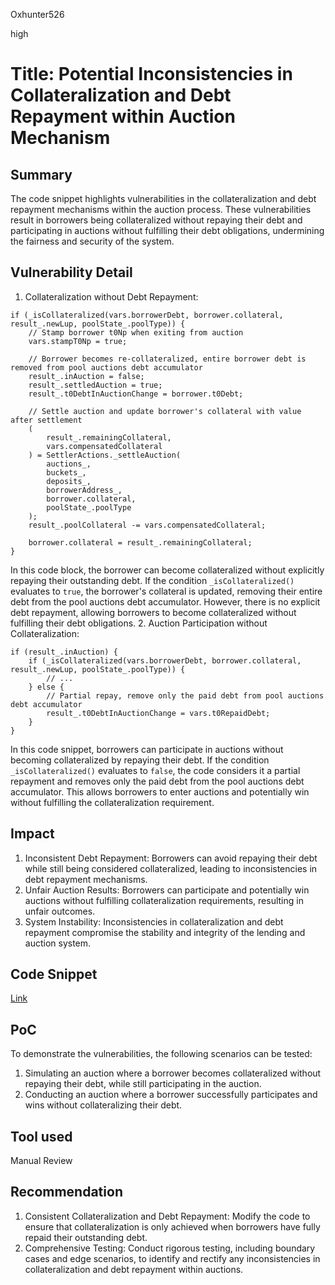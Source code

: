 Oxhunter526

high

# Title: Potential Inconsistencies in Collateralization and Debt Repayment within Auction Mechanism

## Summary
The code snippet highlights vulnerabilities in the collateralization and debt repayment mechanisms within the auction process. These vulnerabilities result in borrowers being collateralized without repaying their debt and participating in auctions without fulfilling their debt obligations, undermining the fairness and security of the system.

## Vulnerability Detail
1. Collateralization without Debt Repayment:
```solidity
if (_isCollateralized(vars.borrowerDebt, borrower.collateral, result_.newLup, poolState_.poolType)) {
    // Stamp borrower t0Np when exiting from auction
    vars.stampT0Np = true;

    // Borrower becomes re-collateralized, entire borrower debt is removed from pool auctions debt accumulator
    result_.inAuction = false;
    result_.settledAuction = true;
    result_.t0DebtInAuctionChange = borrower.t0Debt;

    // Settle auction and update borrower's collateral with value after settlement
    (
        result_.remainingCollateral,
        vars.compensatedCollateral
    ) = SettlerActions._settleAuction(
        auctions_,
        buckets_,
        deposits_,
        borrowerAddress_,
        borrower.collateral,
        poolState_.poolType
    );
    result_.poolCollateral -= vars.compensatedCollateral;

    borrower.collateral = result_.remainingCollateral;
}

```
In this code block, the borrower can become collateralized without explicitly repaying their outstanding debt. If the condition `_isCollateralized()` evaluates to `true`, the borrower's collateral is updated, removing their entire debt from the pool auctions debt accumulator. However, there is no explicit debt repayment, allowing borrowers to become collateralized without fulfilling their debt obligations.
2. Auction Participation without Collateralization:
```solidity
if (result_.inAuction) {
    if (_isCollateralized(vars.borrowerDebt, borrower.collateral, result_.newLup, poolState_.poolType)) {
        // ...
    } else {
        // Partial repay, remove only the paid debt from pool auctions debt accumulator
        result_.t0DebtInAuctionChange = vars.t0RepaidDebt;
    }
}

```
In this code snippet, borrowers can participate in auctions without becoming collateralized by repaying their debt. If the condition `_isCollateralized()` evaluates to `false`, the code considers it a partial repayment and removes only the paid debt from the pool auctions debt accumulator. This allows borrowers to enter auctions and potentially win without fulfilling the collateralization requirement.
## Impact
1. Inconsistent Debt Repayment: Borrowers can avoid repaying their debt while still being considered collateralized, leading to inconsistencies in debt repayment mechanisms.
2. Unfair Auction Results: Borrowers can participate and potentially win auctions without fulfilling collateralization requirements, resulting in unfair outcomes.
3. System Instability: Inconsistencies in collateralization and debt repayment compromise the stability and integrity of the lending and auction system.
## Code Snippet
[Link](https://github.com/sherlock-audit/2023-04-ajna/blob/main/ajna-core/src/libraries/external/BorrowerActions.sol#L270-L408)
## PoC
To demonstrate the vulnerabilities, the following scenarios can be tested:
1. Simulating an auction where a borrower becomes collateralized without repaying their debt, while still participating in the auction.
2. Conducting an auction where a borrower successfully participates and wins without collateralizing their debt.
## Tool used

Manual Review

## Recommendation
1. Consistent Collateralization and Debt Repayment: Modify the code to ensure that collateralization is only achieved when borrowers have fully repaid their outstanding debt.
2. Comprehensive Testing: Conduct rigorous testing, including boundary cases and edge scenarios, to identify and rectify any inconsistencies in collateralization and debt repayment within auctions.